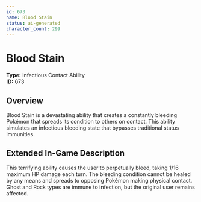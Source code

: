 ```yaml
---
id: 673
name: Blood Stain
status: ai-generated
character_count: 299
---
```


# Blood Stain

**Type:** Infectious Contact Ability  
**ID:** 673

## Overview
Blood Stain is a devastating ability that creates a constantly bleeding Pokémon that spreads its condition to others on contact. This ability simulates an infectious bleeding state that bypasses traditional status immunities.

## Extended In-Game Description
This terrifying ability causes the user to perpetually bleed, taking 1/16 maximum HP damage each turn. The bleeding condition cannot be healed by any means and spreads to opposing Pokémon making physical contact. Ghost and Rock types are immune to infection, but the original user remains affected.